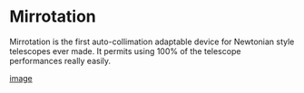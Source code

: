 # Mirrotation
Mirrotation is the first auto-collimation adaptable device for Newtonian style telescopes ever made. It permits using 100% of the telescope performances really easily.

[image](https://github.com/Agenax/Mirrotation/blob/b28ba0f8500f3643d4ae54a1d4b96b2c67de842c/other/image.jpg)
